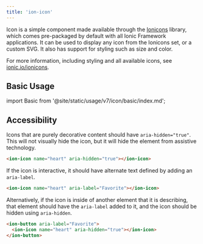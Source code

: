 ```yaml
---
title: 'ion-icon'
---
```


<head>
  <title>ion-icon: Icon Component for Ionic Framework Apps</title>
  <meta
    name="description"
    content="Ion-icon is a component for displaying premium designed icons with support for SVG and web font."
  />
</head>

Icon is a simple component made available through the <a href="https://ionic.io/ionicons">Ionicons</a> library, which comes pre-packaged by default with all Ionic Framework applications. It can be used to display any icon from the Ionicons set, or a custom SVG. It also has support for styling such as size and color.

For more information, including styling and all available icons, see <a href="https://ionic.io/ionicons">ionic.io/ionicons</a>.

## Basic Usage

import Basic from '@site/static/usage/v7/icon/basic/index.md';

<Basic />


## Accessibility

Icons that are purely decorative content should have <code>aria-hidden="true"</code>. This will not visually hide the icon, but it will hide the element from assistive technology.

```html
<ion-icon name="heart" aria-hidden="true"></ion-icon>
```


If the icon is interactive, it should have alternate text defined by adding an <code>aria-label</code>.

```html
<ion-icon name="heart" aria-label="Favorite"></ion-icon>
```

Alternatively, if the icon is inside of another element that it is describing, that element should have the <code>aria-label</code> added to it, and the icon should be hidden using <code>aria-hidden</code>.

```html
<ion-button aria-label="Favorite">
  <ion-icon name="heart" aria-hidden="true"></ion-icon>
</ion-button>
```

